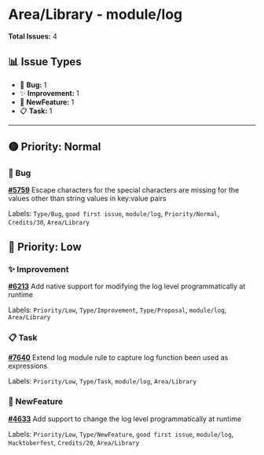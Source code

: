 # Area/Library - module/log

**Total Issues:** 4

## 📊 Issue Types

- 🐛 **Bug:** 1
- ✨ **Improvement:** 1
- 🚀 **NewFeature:** 1
- 📋 **Task:** 1

---

## 🟡 Priority: Normal

### 🐛 Bug

**[#5759](https://github.com/ballerina-platform/ballerina-library/issues/5759)** Escape characters for the special characters are missing for the values other than string values in key:value pairs

Labels: `Type/Bug`, `good first issue`, `module/log`, `Priority/Normal`, `Credits/30`, `Area/Library`

## 🔵 Priority: Low

### ✨ Improvement

**[#6213](https://github.com/ballerina-platform/ballerina-library/issues/6213)** Add native support for modifying the log level programmatically at runtime

Labels: `Priority/Low`, `Type/Improvement`, `Type/Proposal`, `module/log`, `Area/Library`

### 📋 Task

**[#7640](https://github.com/ballerina-platform/ballerina-library/issues/7640)** Extend log module rule to capture log function been used as expressions

Labels: `Priority/Low`, `Type/Task`, `module/log`, `Area/Library`

### 🚀 NewFeature

**[#4633](https://github.com/ballerina-platform/ballerina-library/issues/4633)** Add support to change the log level programmatically at runtime

Labels: `Priority/Low`, `Type/NewFeature`, `good first issue`, `module/log`, `Hacktoberfest`, `Credits/20`, `Area/Library`

